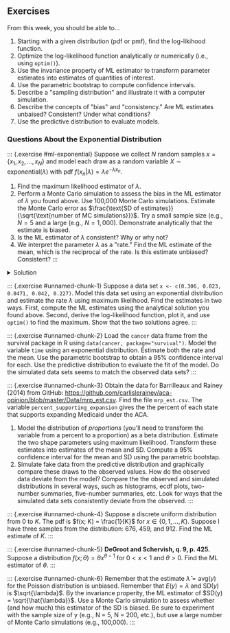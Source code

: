 

## Exercises

From this week, you should be able to...

1. Starting with a given distribution (pdf or pmf), find the log-likihood function.
1. Optimize the log-likelihood function analytically or numerically (i.e., using `optim()`).
1. Use the invariance property of ML estimator to transform parameter estimates into estimates of quantities of interest.
1. Use the parametric bootstrap to compute confidence intervals.
1. Describe a "sampling distribution" and illustrate it with a computer simulation.
1. Describe the concepts of "bias" and "consistency." Are ML estimates unbaised? Consistent? Under what conditions?
1. Use the predictive distribution to evaluate models.

### Questions About the Exponential Distribution

::: {.exercise #ml-exponential}
Suppose we collect $N$ random samples $x = \{x_1, x_2, ..., x_N\}$ and model each draw as a random variable $X \sim \text{exponential}(\lambda)$ with pdf $f(x_n | \lambda) = \lambda e^{-\lambda x_n}$. 

1. Find the maximum likelihood estimator of $\lambda$.
1. Perform a Monte Carlo simulation to assess the bias in the ML estimator of $\lambda$ you found above. Use 100,000 Monte Carlo simulations. Estimate the Monte Carlo error as $\frac{\text{SD of estimates}}{\sqrt{\text{number of MC simulations}}}$. Try a small sample size (e.g., $N = 5$ and a large (e.g., $N = 1,000$). Demonstrate analytically that the estimate is biased.
1. Is the ML estimator of $\lambda$ consistent? Why or why not?
1. We interpret the parameter $\lambda$ as a "rate." Find the ML estimate of the mean, which is the reciprocal of the rate. Is this estimate unbiased? Consistent?
:::

<details><summary>Solution</summary>
1. The math follows the Poisson example closely. However, the solution is the inverse--$\hat{\lambda} = \frac{N}{\sum_{n = 1}^N x_n } = \frac{1}{\text{avg}(x)}$.
</details>

::: {.exercise #unnamed-chunk-1}
Suppose a data set `x <- c(0.306, 0.023, 0.0471, 0.042, 0.227)`. Model this data set using an exponential distribution and estimate the rate $\lambda$ using maximum likelihood. Find the estimates in two ways. First, compute the ML estimates using the analytical solution you found above. Second, derive the log-likelihood function, plot it, and use `optim()` to find the maximum. Show that the two solutions agree.
:::

::: {.exercise #unnamed-chunk-2}
Load the `cancer` data frame from the survival package in R using `data(cancer, package="survival")`. Model the variable `time` using an exponential distribution. Estimate both the rate and the mean. Use the parametric bootstrap to obtain a 95% confidence interval for each. Use the predictive distribution to evaluate the fit of the model. Do the simulated data sets seems to match the observed data sets?
:::

<!--- # remove for exam
::: {.exercise #ml-govt-duration}
Obtain the data for King, Alta, Burns, and Laver (2008) from Dataverse: https://doi.org/10.7910/DVN/CVJPAN. Find the file `coalcold.tab`. The variable `DURAT` gives the number of months that the government lasted. Model these durations as an exponential distributions. 

1. Estimate the rate $\lambda$ and mean (reciprocal of the rate). Use the parametric bootstrap to obtain a 95% confidence interval for each.
1. Simulate fake data from the predictive distribution and graphically compare these draws to the observed values. How do the observed data deviate from the model?
:::
--->

::: {.exercise #unnamed-chunk-3}
Obtain the data for Barrilleaux and Rainey (2014) from GitHub: https://github.com/carlislerainey/aca-opinion/blob/master/Data/mrp_est.csv. Find the file `mrp_est.csv`. The variable `percent_supporting_expansion` gives the the percent of each state that supports expanding Medicaid under the ACA. 

1. Model the distribution of *proportions* (you'll need to transform the variable from a percent to a proportion) as a beta distribution. Estimate the two shape parameters using maximum likelihood. Transform these estimates into estimates of the mean and SD. Compute a 95% confidence interval for the mean and SD using the parametric bootstap.
1. Simulate fake data from the predictive distribution and graphically compare these draws to the observed values. How do the observed data deviate from the model? Compare the the observed and simulated distributions in several ways, such as histograms, ecdf plots, two-number summaries, five-number summaries, etc. Look for ways that the simulated data sets consistently deviate from the observed.
:::

::: {.exercise #unnamed-chunk-4}
Suppose a discrete uniform distribution from 0 to $K$. The pdf is $f(x; K) = \frac{1}{K}$ for $x \in \{0, 1, ..., K\}$. Suppose I have three samples from the distribution: 676, 459, and 912. Find the ML estimate of $K$.
:::

::: {.exercise #unnamed-chunk-5}
**DeGroot and Schervish, q. 9, p. 425.** Suppose a distribution $f(x; \theta) = \theta x^{\theta - 1}$ for $0 < x < 1$ and $\theta > 0$. Find the ML estimator of $\theta$.
:::

::: {.exercise #unnamed-chunk-6}
Remember that the estimate $\hat{\lambda} = \text{avg}(y)$ for the Poisson distribution is unbiased. Remember that $E(y) = \lambda$ and $\text{SD}(y)$ is $\sqrt{\lambda}$. By the invariance properity, the ML estimator of $SD(y) = \sqrt{\hat{\lambda}}$. Use a Monte Carlo simulation to assess whether (and how much) this estimator of the SD is biased. Be sure to experiment with the sample size of y (e.g., N = 5, N = 200, etc.), but use a large number of Monte Carlo simulations (e.g., 100,000).
:::


